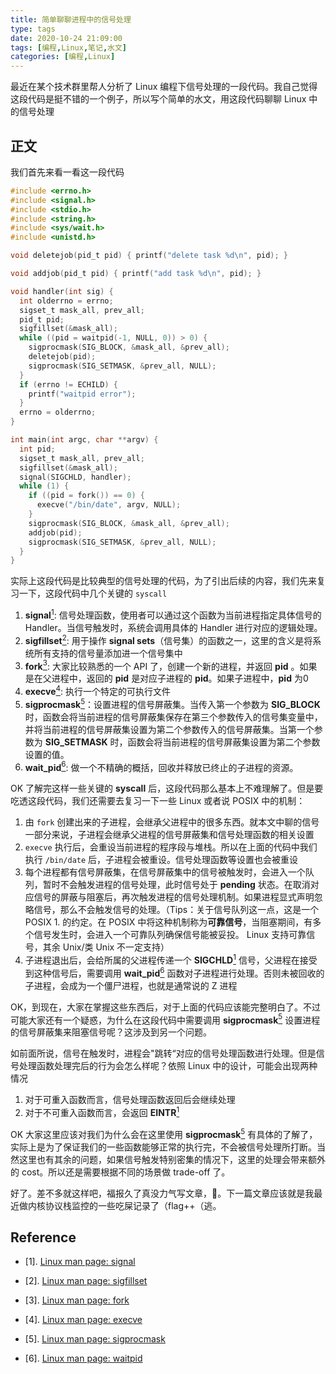 ```yaml
---
title: 简单聊聊进程中的信号处理
type: tags
date: 2020-10-24 21:09:00
tags: [编程,Linux,笔记,水文]
categories: [编程,Linux]
---
```


最近在某个技术群里帮人分析了 Linux 编程下信号处理的一段代码。我自己觉得这段代码是挺不错的一个例子，所以写个简单的水文，用这段代码聊聊 Linux 中的信号处理

<!--more-->

## 正文

我们首先来看一看这一段代码

```c
#include <errno.h>
#include <signal.h>
#include <stdio.h>
#include <string.h>
#include <sys/wait.h>
#include <unistd.h>

void deletejob(pid_t pid) { printf("delete task %d\n", pid); }

void addjob(pid_t pid) { printf("add task %d\n", pid); }

void handler(int sig) {
  int olderrno = errno;
  sigset_t mask_all, prev_all;
  pid_t pid;
  sigfillset(&mask_all);
  while ((pid = waitpid(-1, NULL, 0)) > 0) {
    sigprocmask(SIG_BLOCK, &mask_all, &prev_all);
    deletejob(pid);
    sigprocmask(SIG_SETMASK, &prev_all, NULL);
  }
  if (errno != ECHILD) {
    printf("waitpid error");
  }
  errno = olderrno;
}

int main(int argc, char **argv) {
  int pid;
  sigset_t mask_all, prev_all;
  sigfillset(&mask_all);
  signal(SIGCHLD, handler);
  while (1) {
    if ((pid = fork()) == 0) {
      execve("/bin/date", argv, NULL);
    }
    sigprocmask(SIG_BLOCK, &mask_all, &prev_all);
    addjob(pid);
    sigprocmask(SIG_SETMASK, &prev_all, NULL);
  }
}
```

实际上这段代码是比较典型的信号处理的代码，为了引出后续的内容，我们先来复习一下，这段代码中几个关键的 `syscall` 

1. **signal**[<sup>1</sup>](#refer-anchor-1): 信号处理函数，使用者可以通过这个函数为当前进程指定具体信号的 Handler。当信号触发时，系统会调用具体的 Handler 进行对应的逻辑处理。
2. **sigfillset**[<sup>2</sup>](#refer-anchor-2): 用于操作 **signal sets**（信号集）的函数之一，这里的含义是将系统所有支持的信号量添加进一个信号集中
3. **fork**[<sup>3</sup>](#refer-anchor-3): 大家比较熟悉的一个 API 了，创建一个新的进程，并返回 **pid** 。如果是在父进程中，返回的 **pid** 是对应子进程的 **pid**。如果子进程中，**pid** 为0
4. **execve**[<sup>4</sup>](#refer-anchor-4): 执行一个特定的可执行文件
5. **sigprocmask**[<sup>5</sup>](#refer-anchor-5)：设置进程的信号屏蔽集。当传入第一个参数为 **SIG_BLOCK** 时，函数会将当前进程的信号屏蔽集保存在第三个参数传入的信号集变量中，并将当前进程的信号屏蔽集设置为第二个参数传入的信号屏蔽集。当第一个参数为 **SIG_SETMASK** 时，函数会将当前进程的信号屏蔽集设置为第二个参数设置的值。
6. **wait_pid**[<sup>6</sup>](#refer-anchor-6): 做一个不精确的概括，回收并释放已终止的子进程的资源。

OK 了解完这样一些关键的 **syscall** 后，这段代码那么基本上不难理解了。但是要吃透这段代码，我们还需要去复习一下一些 Linux 或者说 POSIX 中的机制：

1. 由 `fork` 创建出来的子进程，会继承父进程中的很多东西。就本文中聊的信号一部分来说，子进程会继承父进程的信号屏蔽集和信号处理函数的相关设置
2. `execve` 执行后，会重设当前进程的程序段与堆栈。所以在上面的代码中我们执行 `/bin/date` 后，子进程会被重设。信号处理函数等设置也会被重设
3. 每个进程都有信号屏蔽集，在信号屏蔽集中的信号被触发时，会进入一个队列，暂时不会触发进程的信号处理，此时信号处于 **pending** 状态。在取消对应信号的屏蔽与阻塞后，再次触发进程的信号处理机制。如果进程显式声明忽略信号，那么不会触发信号的处理。（Tips：关于信号队列这一点，这是一个 POSIX 1. 的约定。在 POSIX 中将这种机制称为**可靠信号**，当阻塞期间，有多个信号发生时，会进入一个可靠队列确保信号能被妥投。 Linux 支持可靠信号，其余 Unix/类 Unix 不一定支持）
4. 子进程退出后，会给所属的父进程传递一个 **SIGCHLD**[<sup>1</sup>](#refer-anchor-1) 信号，父进程在接受到这种信号后，需要调用 **wait_pid**[<sup>6</sup>](#refer-anchor-6) 函数对子进程进行处理。否则未被回收的子进程，会成为一个僵尸进程，也就是通常说的 Z 进程

OK，到现在，大家在掌握这些东西后，对于上面的代码应该能完整明白了。不过可能大家还有一个疑惑，为什么在这段代码中需要调用 **sigprocmask**[<sup>5</sup>](#refer-anchor-5) 设置进程的信号屏蔽集来阻塞信号呢？这涉及到另一个问题。

如前面所说，信号在触发时，进程会"跳转“对应的信号处理函数进行处理。但是信号处理函数处理完后的行为会怎么样呢？依照 Linux 中的设计，可能会出现两种情况

1. 对于可重入函数而言，信号处理函数返回后会继续处理
2. 对于不可重入函数而言，会返回 **EINTR**[<sup>1</sup>](#refer-anchor-1)

OK 大家这里应该对我们为什么会在这里使用 **sigprocmask**[<sup>5</sup>](#refer-anchor-5) 有具体的了解了，实际上是为了保证我们的一些函数能够正常的执行完，不会被信号处理所打断。当然这里也有其余的问题，如果信号触发特别密集的情况下，这里的处理会带来额外的 cost。所以还是需要根据不同的场景做 trade-off 了。

好了。差不多就这样吧，福报久了真没力气写文章，💊。下一篇文章应该就是我最近做内核协议栈监控的一些吃屎记录了（flag++（逃。

## Reference

<div id="refer-anchor-1"></div>

- [1]. [Linux man page: signal](https://man7.org/linux/man-pages/man7/signal.7.html)

<div id="refer-anchor-2"></div>

- [2]. [Linux man page: sigfillset](https://linux.die.net/man/3/sigfillset)

<div id="refer-anchor-3"></div>

- [3]. [Linux man page: fork](https://man7.org/linux/man-pages/man2/fork.2.html)

<div id="refer-anchor-4"></div>

- [4]. [Linux man page: execve](https://man7.org/linux/man-pages/man2/execve.2.html)

<div id="refer-anchor-5"></div>

- [5]. [Linux man page: sigprocmask](https://man7.org/linux/man-pages/man2/sigprocmask.2.html)

<div id="refer-anchor-6"></div>

- [6]. [Linux man page: waitpid](https://linux.die.net/man/2/waitpid)